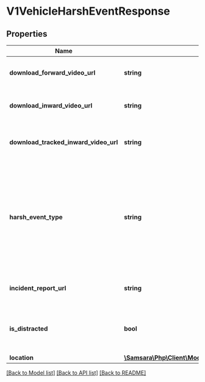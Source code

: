 # V1VehicleHarshEventResponse

## Properties
Name | Type | Description | Notes
------------ | ------------- | ------------- | -------------
**download_forward_video_url** | **string** | URL for downloading the forward facing video | [optional] 
**download_inward_video_url** | **string** | URL for downloading the inward facing video | [optional] 
**download_tracked_inward_video_url** | **string** | URL for downloading the tracked inward facing video | [optional] 
**harsh_event_type** | **string** | Type of the harsh event. One of: [Crash, Harsh Acceleration, Harsh Braking, Harsh Turn, ROP Engine, ROP Brake, YC Engine, YC Brake, Harsh Event] | 
**incident_report_url** | **string** | URL of the associated incident report page | 
**is_distracted** | **bool** | Whether the driver was deemed distracted during this harsh event | [optional] 
**location** | [**\Samsara\Php\Client\Model\V1VehicleHarshEventResponseLocation**](V1VehicleHarshEventResponseLocation.md) |  | [optional] 

[[Back to Model list]](../../README.md#documentation-for-models) [[Back to API list]](../../README.md#documentation-for-api-endpoints) [[Back to README]](../../README.md)

